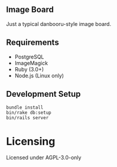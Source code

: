 Image Board
----------
Just a typical danbooru-style image board.

Requirements
----------
* PostgreSQL
* ImageMagick
* Ruby (3.0+)
* Node.js (Linux only)

Development Setup
----------
    bundle install
    bin/rake db:setup
    bin/rails server

# Licensing
Licensed under AGPL-3.0-only
